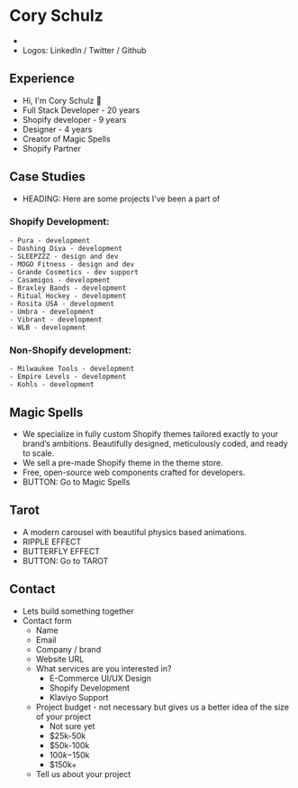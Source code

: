 # Cory Schulz

-
- Logos: LinkedIn / Twitter / Github

## Experience

- Hi, I'm Cory Schulz 👋
- Full Stack Developer - 20 years
- Shopify developer - 9 years
- Designer - 4 years
- Creator of Magic Spells
- Shopify Partner

## Case Studies

- HEADING: Here are some projects I've been a part of

### Shopify Development:

    - Pura - development
    - Dashing Diva - development
    - SLEEPZZZ - design and dev
    - MOGO Fitness - design and dev
    - Grande Cosmetics - dev support
    - Casamigos - development
    - Braxley Bands - development
    - Ritual Hockey - development
    - Rosita USA - development
    - Umbra - development
    - Vibrant - development
    - WLB - development

### Non-Shopify development:

    - Milwaukee Tools - development
    - Empire Levels - development
    - Kohls - development

## Magic Spells

- We specialize in fully custom Shopify themes tailored exactly to your brand’s ambitions. Beautifully designed, meticulously coded, and ready to scale.
- We sell a pre-made Shopify theme in the theme store.
- Free, open-source web components crafted for developers.
- BUTTON: Go to Magic Spells

## Tarot

- A modern carousel with beautiful physics based animations.
- RIPPLE EFFECT
- BUTTERFLY EFFECT
- BUTTON: Go to TAROT

## Contact

- Lets build something together
- Contact form
  - Name
  - Email
  - Company / brand
  - Website URL
  - What services are you interested in?
    - E-Commerce UI/UX Design
    - Shopify Development
    - Klaviyo Support
  - Project budget - not necessary but gives us a better idea of the size of your project
    - Not sure yet
    - $25k-50k
    - $50k-100k
    - $100k-$150k
    - $150k+
  - Tell us about your project
